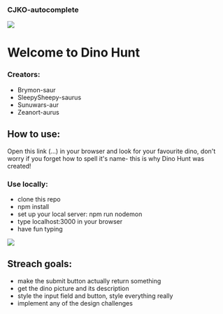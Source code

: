 ### CJKO-autocomplete

![](https://media.giphy.com/media/LbwJp26pqGf0k/giphy.gif)

# Welcome to Dino Hunt
### Creators: 
- Brymon-saur
- SleepySheepy-saurus
- Sunuwars-aur
- Zeanort-aurus

## How to use:
Open this link (...) in your browser and look for your favourite dino, don't worry if you forget how to spell it's name- this is why Dino Hunt was created!

### Use locally:
- clone this repo
- npm install
- set up your local server: npm run nodemon
- type localhost:3000 in your browser
- have fun typing

![](https://media.giphy.com/media/3rgXBvnbXtxwaWmhr2/giphy.gif)

## Streach goals:
- make the submit button actually return something
- get the dino picture and its description
- style the input field and button, style everything really
- implement any of the design challenges 
